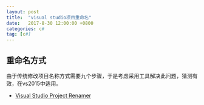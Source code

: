 ```yaml
---
layout: post
title:  "visual studio项目重命名"
date:   2017-8-30 12:00:00 +0800
categories: c#
tag: [c#]
---
```


## 重命名方式
由于传统修改项目名称方式需要九个步骤，于是考虑采用工具解决此问题，猜测有效，在vs2015中适用。
- [Visual Studio Project Renamer](https://vsprenamer.codeplex.com/)